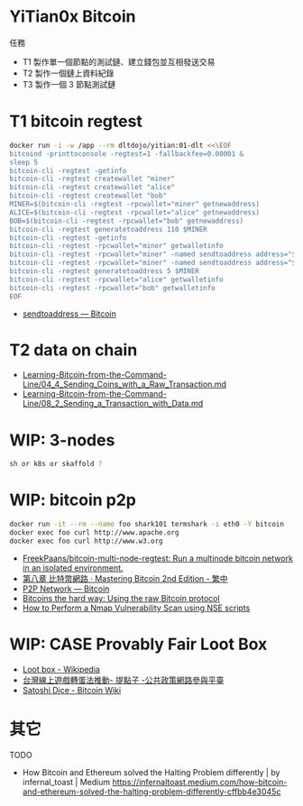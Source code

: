 # YiTian0x Bitcoin

任務

- T1 製作單一個節點的測試鏈、建立錢包並互相發送交易
- T2 製作一個鏈上資料紀錄
- T3 製作一個 3 節點測試鏈

# T1 bitcoin regtest

```sh
docker run -i -w /app --rm dltdojo/yitian:01-dlt <<\EOF
bitcoind -printtoconsole -regtest=1 -fallbackfee=0.00001 & 
sleep 5
bitcoin-cli -regtest -getinfo
bitcoin-cli -regtest createwallet "miner"
bitcoin-cli -regtest createwallet "alice"
bitcoin-cli -regtest createwallet "bob"
MINER=$(bitcoin-cli -regtest -rpcwallet="miner" getnewaddress)
ALICE=$(bitcoin-cli -regtest -rpcwallet="alice" getnewaddress)
BOB=$(bitcoin-cli -regtest -rpcwallet="bob" getnewaddress)
bitcoin-cli -regtest generatetoaddress 110 $MINER
bitcoin-cli -regtest -getinfo
bitcoin-cli -regtest -rpcwallet="miner" getwalletinfo
bitcoin-cli -regtest -rpcwallet="miner" -named sendtoaddress address="$ALICE" amount=2 fee_rate=25
bitcoin-cli -regtest -rpcwallet="miner" -named sendtoaddress address="$BOB" amount=0.5 fee_rate=25
bitcoin-cli -regtest generatetoaddress 5 $MINER
bitcoin-cli -regtest -rpcwallet="alice" getwalletinfo
bitcoin-cli -regtest -rpcwallet="bob" getwalletinfo
EOF
```

- [sendtoaddress — Bitcoin](https://developer.bitcoin.org/reference/rpc/sendtoaddress.html)

# T2 data on chain

- [Learning-Bitcoin-from-the-Command-Line/04_4_Sending_Coins_with_a_Raw_Transaction.md](https://github.com/BlockchainCommons/Learning-Bitcoin-from-the-Command-Line/blob/master/04_4_Sending_Coins_with_a_Raw_Transaction.md)
- [Learning-Bitcoin-from-the-Command-Line/08_2_Sending_a_Transaction_with_Data.md](https://github.com/BlockchainCommons/Learning-Bitcoin-from-the-Command-Line/blob/master/08_2_Sending_a_Transaction_with_Data.md)

# WIP: 3-nodes

```sh
sh or k8s or skaffold ?
```


# WIP: bitcoin p2p

```sh
docker run -it --rm --name foo shark101 termshark -i eth0 -Y bitcoin
docker exec foo curl http://www.apache.org
docker exec foo curl http://www.w3.org
```

- [FreekPaans/bitcoin-multi-node-regtest: Run a multinode bitcoin network in an isolated environment.](https://github.com/FreekPaans/bitcoin-multi-node-regtest)
- [第八章 比特幣網路 · Mastering Bitcoin 2nd Edition - 繁中](https://cypherpunks-core.github.io/bitcoinbook_2nd_zh/%E7%AC%AC%E5%85%AB%E7%AB%A0.html)
- [P2P Network — Bitcoin](https://developer.bitcoin.org/devguide/p2p_network.html)
- [Bitcoins the hard way: Using the raw Bitcoin protocol](http://www.righto.com/2014/02/bitcoins-hard-way-using-raw-bitcoin.html)
- [How to Perform a Nmap Vulnerability Scan using NSE scripts](https://securitytrails.com/blog/nmap-vulnerability-scan)


# WIP: CASE Provably Fair Loot Box

- [Loot box - Wikipedia](https://en.wikipedia.org/wiki/Loot_box)
- [台灣線上遊戲轉蛋法推動- 提點子 -公共政策網路參與平臺](
https://join.gov.tw/idea/detail/ee5dd8b8-bdeb-4d5e-8315-bb0601169d68)
- [Satoshi Dice - Bitcoin Wiki](https://en.bitcoin.it/wiki/Satoshi_Dice)


# 其它

TODO

- How Bitcoin and Ethereum solved the Halting Problem differently | by infernal_toast | Medium
https://infernaltoast.medium.com/how-bitcoin-and-ethereum-solved-the-halting-problem-differently-cffbb4e3045c